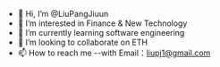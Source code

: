 - 👋 Hi, I’m @LiuPangJiuun
- 👀 I’m interested in Finance & New Technology
- 🌱 I’m currently learning software engineering
- 💞️ I’m looking to collaborate on ETH
- 📫 How to reach me --with Email：liupj1@gmail.com



<!---
LiuPangJiuun/LiuPangJiuun is a ✨ special ✨ repository because its `README.md` (this file) appears on your GitHub profile.
You can click the Preview link to take a look at your changes.
--->
